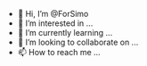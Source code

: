 - 👋 Hi, I’m @ForSimo
- 👀 I’m interested in ...
- 🌱 I’m currently learning ...
- 💞️ I’m looking to collaborate on ...
- 📫 How to reach me ...

<!---
ForSimo/ForSimo is a ✨ special ✨ repository because its `README.md` (this file) appears on your GitHub profile.
You can click the Preview link to take a look at your changes.
--->
